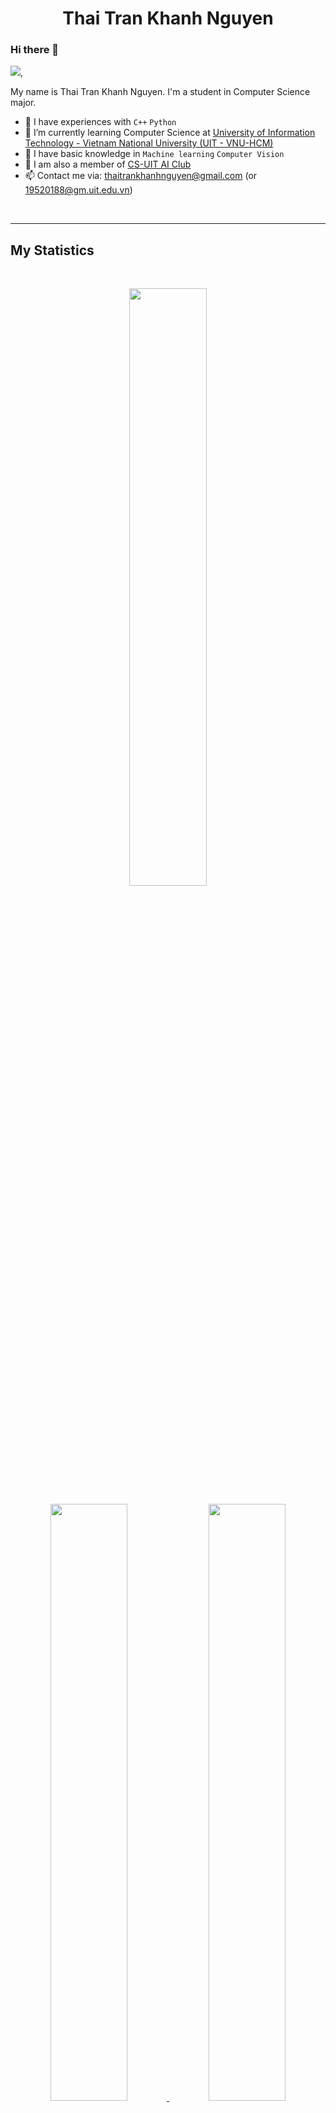 

<h1 align="center">
  <b>Thai Tran Khanh Nguyen</b>
</h1>

### Hi there 👋 
<img src="https://profile-counter.glitch.me/ttknguyen/count.svg">,



My name is Thai Tran Khanh Nguyen. I'm a student in Computer Science major.   
- 🌱 I have experiences with ```C++``` ```Python```       
- 🌱 I’m currently learning Computer Science at [University of Information Technology - Vietnam National University (UIT - VNU-HCM)](https://en.uit.edu.vn/overview-vnuhcm-university-information-technology)   
- 🌱 I have basic knowledge in ```Machine learning``` ```Computer Vision```
- 👯 I am also a member of [CS-UIT AI Club ](https://aiclub.uit.edu.vn/)
- 📫 Contact me via: thaitrankhanhnguyen@gmail.com (or 19520188@gm.uit.edu.vn)

<br>
<hr>

## My Statistics

<br/>
<p align="center">
  <a href="https://abhigyantrips.dev/">
  <img width="49.5%" src="https://github-readme-stats.vercel.app/api?username=ttknguyen&show_icons=true&locale=en&theme=gruvbox&hide_border=true" />
  </a>
</p>

<p align="center">
  <a href="https://abhigyantrips.dev/">
  <img width="49.5%" src="https://github-readme-stats.vercel.app/api/top-langs?username=ttknguyen&show_icons=true&locale=en&layout=compact&theme=gruvbox&hide_border=true">    
  <img width="49.5%" src="https://github-readme-streak-stats.herokuapp.com/?user=ttknguyen&theme=gruvbox&hide_border=true" />
  </a>
</p>

[![Abhigyan Trips' Activity Graph](https://activity-graph.herokuapp.com/graph?username=Ttknguyen&custom_title=Thai%20Tran%20Khanh%20Nguyen's%20Contribution%20Graph&theme=gruvbox&bg_color=282828&hide_border=true&line=d1a01f&point=c58545)](https://abhigyantrips.dev)
------

<br>
<hr>

## 🛠️ My Skills

### 👉 Programming languages

<p align="left"> 
  
&emsp;
<a href="https://python.org/">
    <img alt="Python" src="https://img.shields.io/badge/Python-FFD43B?style=for-the-badge&logo=python&logoColor=darkgreen"/>
  </a>
  &emsp;
<a href="https://www.java.com/en/">
    <img alt="Java" src="https://img.shields.io/badge/C++-ED8B00?style=for-the-badge&logo=c%2B%2B&logoColor=white"/>
  </a>


</p>

### 👉 Frameworks
<p align="left"> 
  &emsp; 
  <a href="https://www.tensorflow.org/" target="_blank"> 
   <img alt="TensorFlow" src="https://img.shields.io/badge/TensorFlow-FF6F00?style=for-the-badge&logo=TensorFlow&logoColor=white">
  </a>   
  &emsp;
  <a href="https://scikit-learn.org/" target="_blank">
    <img alt="Scikit Learn" src="https://img.shields.io/badge/scikit_learn-F7931E?style=for-the-badge&logo=scikit-learn&logoColor=white">
  </a> 
   &emsp;
  <a href="https://keras.io/" target="_blank"> 
    <img alt="Keras" src="https://img.shields.io/badge/Keras-D00000?style=for-the-badge&logo=Keras&logoColor=white"/>
  </a>
  &emsp;
  <a href="https://pytorch.org/" target="_blank"> 
    <img alt="Pytorch" src="https://img.shields.io/badge/PyTorch-EE4C2C?style=for-the-badge&logo=PyTorch&logoColor=white"/>
  </a>
</p>

### 👉 Databases & Cloud Hosting
<p align="left">
  &emsp;
    <a href="https://www.mysql.com/"><img alt="MySQL" src="https://img.shields.io/badge/MySQL-00000F?style=for-the-badge&logo=mysql&logoColor=white"></a>
  &emsp;
    <a href="https://www.sqlite.org/"><img alt="SQLite" src ="https://img.shields.io/badge/SQLite-07405E?style=for-the-badge&logo=sqlite&logoColor=white"/></a>
  &emsp;
    <a href="https://www.github.com"><img alt="GitHub Pages" src="https://img.shields.io/badge/GitHub-100000?style=for-the-badge&logo=github&logoColor=white"></a>

 ### 👉 Software & Tools
 
<p>
  &emsp;
    <a href="#"><img alt="Git" src="https://img.shields.io/badge/Git-F05032?style=for-the-badge&logo=git&logoColor=white"></a>
  &emsp;
    <a href="#"><img alt="Linux" src="https://img.shields.io/badge/Linux-FCC624?style=for-the-badge&logo=linux&logoColor=black"></a>
  &emsp;
    <a href="#"><img alt="Google Colab" src="https://img.shields.io/badge/Colab-F9AB00?style=for-the-badge&logo=googlecolab&color=525252"></a>
  &emsp;
    <a href="#"><img alt="Visual Studio Code" src="https://img.shields.io/badge/Visual_Studio_Code-0078D4?style=for-the-badge&logo=visual%20studio%20code&logoColor=white"></a>
  &emsp;
    <a href="#"><img alt="Stack Overflow" src="https://img.shields.io/badge/Stack_Overflow-FE7A16?style=for-the-badge&logo=stack-overflow&logoColor=white"></a>
    &emsp;
    <a href="#"><img alt="Docker" src="https://img.shields.io/badge/Docker-2CA5E0?style=for-the-badge&logo=docker&logoColor=white"></a>
    &emsp;
    <a href="#"><img alt="Trello" src="https://img.shields.io/badge/Trello-0052CC?style=for-the-badge&logo=trello&logoColor=white"></a>
    &emsp;
    
</p>
<p align="center"><img src="https://media.giphy.com/media/QaMcXSekUWx7aogAUr/giphy.gif" width="30" />&nbsp;Git profile Trophies</p><br>
<img src="https://github-profile-trophy.vercel.app/?username=ttknguyen&theme=gruvbox" />

<br>
<hr>

## <h2> Connect with me </h2>

<a href="mailto:thaitrankhanhnguyen@gmail.com"><img src="https://img.shields.io/badge/Gmail-FFFFFF?style=for-the-badge&logo=Gmail&logoColor=white%"/></a>
<a href="https://www.facebook.com/thaittrankhanhnguyen"><img src="https://img.shields.io/badge/Facebook-%230077B5.svg?&style=for-the-badge&logo=Facebook&logoColor=white"/></a>
<a href="https://www.instagram.com/ttk.nguyen/"><img src="https://img.shields.io/badge/Instagram-E4405F?style=for-the-badge&logo=Instagram&logoColor=white"/></a>

<img src='https://raw.githubusercontent.com/ShahriarShafin/ShahriarShafin/main/Assets/handshake.gif' width="100px"> 

<br>
<hr>
Credits: [ttknguyen](https://github.com/ttknguyen)

Last Edited on: 02/01/2022

